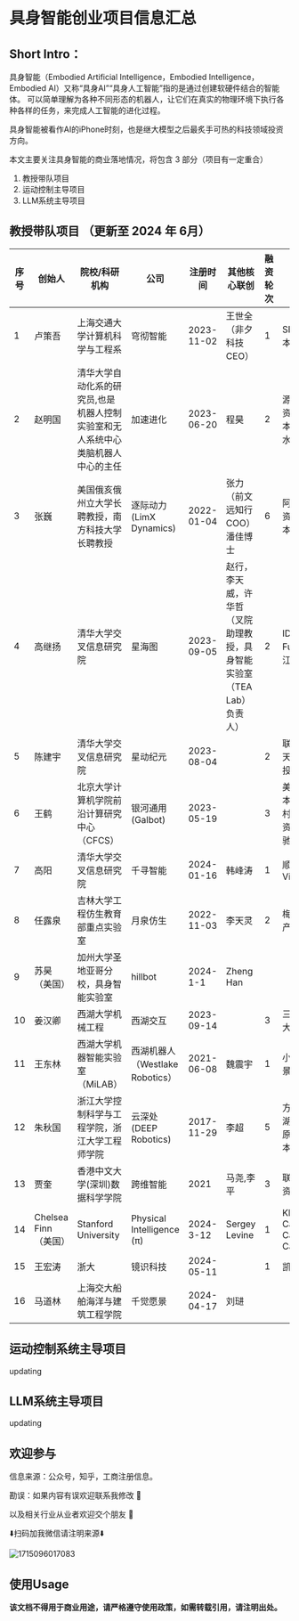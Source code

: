 # 具身智能创业项目信息汇总

## Short Intro：
具身智能（Embodied Artificial Intelligence，Embodied Intelligence，Embodied AI）又称“具身AI”“具身人工智能”指的是通过创建软硬件结合的智能体。 可以简单理解为各种不同形态的机器人，让它们在真实的物理环境下执行各种各样的任务，来完成人工智能的进化过程。

具身智能被看作AI的iPhone时刻，也是继大模型之后最炙手可热的科技领域投资方向。

本文主要关注具身智能的商业落地情况，将包含 3 部分（项目有一定重合）
1. 教授带队项目
2. 运动控制主导项目
3. LLM系统主导项目


## 教授带队项目 （更新至 2024 年 6月）


|序号| 创始人 |  院校/科研机构 | 公司 | 注册时间 |其他核心联创  | 融资轮次 | 投资机构 | 融资金额（RMB） |
|---| --- | --- | --- | --- | --- | --- | --- | --- |
|1| 卢策吾 | 上海交通大学计算机科学与工程系 | 穹彻智能 | 2023-11-02 | 王世全（非夕科技CEO） | 1 | SEE Fund，MFund魔量资本，小苗朗程 | 约5000万 |
|2| 赵明国 | 清华大学自动化系的研究员,也是机器人控制实验室和无人系统中心类脑机器人中心的主任 | 加速进化 | 2023-06-20 | 程昊 | 2 |源码资本，水木创投，盈港资本/英诺天使基金，雅瑞资本，天创资本，真成投资，水木清华校友基金 | 约5000万 |
|3| 张巍 | 美国俄亥俄州立大学长聘教授，南方科技大学长聘教授 | 逐际动力(LimX Dynamics) | 	2022-01-04 | 张力（前文远知行COO）潘佳博士 | 6 | 阿里巴巴，峰瑞资本，智数资本，明势资本，昆仲资本，绿洲资本，联想创投 | 2.5亿+ |
|4| 高继扬 | 清华大学交叉信息研究院 | 星海图 | 2023-09-05 | 赵行，李天威，许华哲（叉院助理教授，具身智能实验室（TEA Lab）负责人） | 2 | IDG资本，无限基金SEE Fund，BV百度风投，金沙江创投，七熹投资 | 7000万 |
|5| 陈建宇 | 清华大学交叉信息研究院 | 星动纪元 | 2023-08-04 |  | 2 | 联想创投，金鼎资本，清控天诚，世纪金源，图灵创投，清华控股 | 2亿 |
|6| 王鹤 | 北京大学计算机学院前沿计算研究中心（CFCS） | 银河通用(Galbot) | 2023-05-19 |  | 3 | 美团，SEE Fund，IDG资本,华控电科,燕缘基金,中关村发展集团/讯飞创投,潮汐资本,光源资本,国香资本/蓝驰创投,经纬创投 | 3亿 |
|7| 高阳 | 清华大学交叉信息研究院 | 千寻智能 | 2024-01-16 | 韩峰涛 | 1 |  顺为资本，绿洲资本Vitalbridge| 5000万 |
|8| 任露泉 | 吉林大学工程仿生教育部重点实验室 | 月泉仿生 |2022-11-03 | 李天灵 | 2 | 梅花创投，中关村发展启航产业投资基金 | 约4000万 |
|9| 苏昊（美国） | 加州大学圣地亚哥分校，具身智能实验室 | hillbot | 2024-1-1 | Zheng Han |  |  |  |
|10| 姜汉卿 | 西湖大学机械工程 | 西湖交互 | 2023-09-14 |  | 3 |  三力士，某上市公司，西湖大学产业投资基金| 数千万 |
|11| 王东林 | 西湖大学机器智能实验室（MiLAB） | 西湖机器人（Westlake Robotics） | 2021-06-08 | 魏震宇 | 1 | 小苗朗程，天使湾创投，盛景嘉成 | 数千万 |
|12| 朱秋国 | 浙江大学控制科学与工程学院，浙江大学工程师学院 |  云深处(DEEP Robotics) | 2017-11-29 | 李超 | 5 | 方广资本，赛伯乐投资，西湖科创投/赛伯乐投资，元禾原点/英诺天使基金/道生资本/银杏谷资本，道生资本 | 2亿 |
|13|贾奎|香港中文大学(深圳)数据科学学院|跨维智能|2021|马尧,李平|3|联想创投，联创永宣，松禾资本，真格
|14| Chelsea Finn（美国） | Stanford University | Physical Intelligence (π) | 2024-3-12 | Sergey Levine | 1 | Khosla Ventures,Lux Capital,Sequoia Capital,Thrive Capital,Greenoaks,OpenAI | 4.9 亿 | 
|15|王宏涛|浙大|镜识科技|2024-05-11||1|凯尔达机器人
|16|马道林|上海交大船舶海洋与建筑工程学院|千觉愿景|2024-04-17|刘琎


## 运动控制系统主导项目
updating

## LLM系统主导项目
updating


## 欢迎参与

信息来源：公众号，知乎，工商注册信息。

勘误：如果内容有误欢迎联系我修改 🤔

以及相关行业从业者欢迎交个朋友 🤗

⬇️扫码加我微信请注明来源⬇️

![1715096017083](https://github.com/FreesiaGPT/Embodied-AI/assets/101450741/e4afb630-9cf3-4c58-a4cb-d55eb84e67b1)

## 使用Usage
**该文档不得用于商业用途，请严格遵守使用政策，如需转载引用，请注明出处。**
